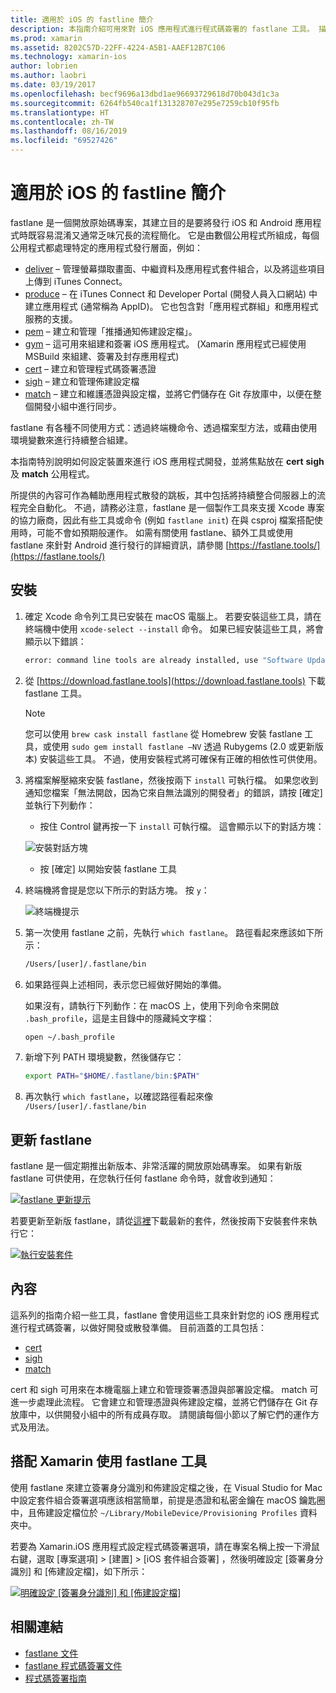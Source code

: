 ```yaml
---
title: 適用於 iOS 的 fastline 簡介
description: 本指南介紹可用來對 iOS 應用程式進行程式碼簽署的 fastlane 工具。 描述如何更新、安裝及使用 fastlane 工具。
ms.prod: xamarin
ms.assetid: 8202C57D-22FF-4224-A5B1-AAEF12B7C106
ms.technology: xamarin-ios
author: lobrien
ms.author: laobri
ms.date: 03/19/2017
ms.openlocfilehash: becf9696a13dbd1ae96693729618d70b043d1c3a
ms.sourcegitcommit: 6264fb540ca1f131328707e295e7259cb10f95fb
ms.translationtype: HT
ms.contentlocale: zh-TW
ms.lasthandoff: 08/16/2019
ms.locfileid: "69527426"
---
```

# <a name="introduction-to-fastlane-for-ios"></a>適用於 iOS 的 fastline 簡介

fastlane 是一個開放原始碼專案，其建立目的是要將發行 iOS 和 Android 應用程式時既容易混淆又通常乏味冗長的流程簡化。 它是由數個公用程式所組成，每個公用程式都處理特定的應用程式發行層面，例如：

- [deliver](https://github.com/fastlane/fastlane/tree/master/deliver#readme) – 管理螢幕擷取畫面、中繼資料及應用程式套件組合，以及將這些項目上傳到 iTunes Connect。
- [produce](https://github.com/fastlane/fastlane/tree/master/produce#readme) – 在 iTunes Connect 和 Developer Portal (開發人員入口網站) 中建立應用程式 (通常稱為 AppID)。 它也包含對「應用程式群組」和應用程式服務的支援。
- [pem](https://github.com/fastlane/fastlane/tree/master/pem#readme) – 建立和管理「推播通知佈建設定檔」。
- [gym](https://github.com/fastlane/fastlane/tree/master/gym#readme) – 這可用來組建和簽署 iOS 應用程式。 (Xamarin 應用程式已經使用 MSBuild 來組建、簽署及封存應用程式)
- [cert](https://github.com/fastlane/fastlane/tree/master/cert#readme) – 建立和管理程式碼簽署憑證 
- [sigh](https://github.com/fastlane/fastlane/tree/master/sigh#readme) – 建立和管理佈建設定檔
- [match](https://github.com/fastlane/fastlane/tree/master/match#readme) – 建立和維護憑證與設定檔，並將它們儲存在 Git 存放庫中，以便在整個開發小組中進行同步。

fastlane 有各種不同使用方式：透過終端機命令、透過檔案型方法，或藉由使用環境變數來進行持續整合組建。 

本指南特別說明如何設定裝置來進行 iOS 應用程式開發，並將焦點放在 **cert** **sigh** 及 **match** 公用程式。 

所提供的內容可作為輔助應用程式散發的跳板，其中包括將持續整合伺服器上的流程完全自動化。 不過，請務必注意，fastlane 是一個製作工具來支援 Xcode 專案的協力廠商，因此有些工具或命令 (例如 `fastlane init`) 在與 csproj 檔案搭配使用時，可能不會如預期般運作。 如需有關使用 fastlane、額外工具或使用 fastlane 來針對 Android 進行發行的詳細資訊，請參閱 [https://fastlane.tools/](https://fastlane.tools/)

<a name="Installation" />

## <a name="installation"></a>安裝

1. 確定 Xcode 命令列工具已安裝在 macOS 電腦上。 若要安裝這些工具，請在終端機中使用 `xcode-select --install` 命令。 如果已經安裝這些工具，將會顯示以下錯誤：

    ```bash
    error: command line tools are already installed, use "Software Update" to install updates
    ```

2. 從 [https://download.fastlane.tools](https://download.fastlane.tools) 下載 fastlane 工具。 

    > [!NOTE]
    > 您可以使用 `brew cask install fastlane` 從 Homebrew 安裝 fastlane 工具，或使用 `sudo gem install fastlane –NV` 透過 Rubygems (2.0 或更新版本) 安裝這些工具。 不過，使用安裝程式將可確保有正確的相依性可供使用。 

3. 將檔案解壓縮來安裝 fastlane，然後按兩下 `install` 可執行檔。 如果您收到通知您檔案「無法開啟，因為它來自無法識別的開發者」的錯誤，請按 [確定] 並執行下列動作：
    - 按住 Control 鍵再按一下 `install` 可執行檔。 這會顯示以下的對話方塊：

     ![](images/fastlane-image12.png "安裝對話方塊")

    - 按 [確定] 以開始安裝 fastlane 工具

4. 終端機將會提是您以下所示的對話方塊。 按 `y`：

   ![](images/fastlane-image13.png "終端機提示")

5. 第一次使用 fastlane 之前，先執行 `which fastlane`。 路徑看起來應該如下所示： 

    ```bash
    /Users/[user]/.fastlane/bin
    ```

6. 如果路徑與上述相同，表示您已經做好開始的準備。

     如果沒有，請執行下列動作：在 macOS 上，使用下列命令來開啟 `.bash_profile`，這是主目錄中的隱藏純文字檔：

    ```bash
    open ~/.bash_profile
    ```

7. 新增下列 PATH 環境變數，然後儲存它： 

    ```bash
    export PATH="$HOME/.fastlane/bin:$PATH"
    ```

8. 再次執行 `which fastlane`，以確認路徑看起來像 `/Users/[user]/.fastlane/bin`


## <a name="updating-fastlane"></a>更新 fastlane

fastlane 是一個定期推出新版本、非常活躍的開放原始碼專案。 如果有新版 fastlane 可供使用，在您執行任何 fastlane 命令時，就會收到通知：

[![](images/fastlane-image0.png "fastlane 更新提示")](images/fastlane-image0.png#lightbox)


若要更新至新版 fastlane，請從[這裡](https://download.fastlane.tools)下載最新的套件，然後按兩下安裝套件來執行它：

[![](images/fastlane-image0a.png "執行安裝套件")](images/fastlane-image0a.png#lightbox)


## <a name="contents"></a>內容

這系列的指南介紹一些工具，fastlane 會使用這些工具來針對您的 iOS 應用程式進行程式碼簽署，以做好開發或散發準備。 目前涵蓋的工具包括：

- [cert](~/ios/deploy-test/provisioning/fastlane/cert.md)
- [sigh](~/ios/deploy-test/provisioning/fastlane/sigh.md)
- [match](~/ios/deploy-test/provisioning/fastlane/match.md)

cert 和 sigh 可用來在本機電腦上建立和管理簽署憑證與部署設定檔。 match 可進一步處理此流程。 它會建立和管理憑證與佈建設定檔，並將它們儲存在 Git 存放庫中，以供開發小組中的所有成員存取。 請閱讀每個小節以了解它們的運作方式及用法。

## <a name="using-fastlane-tools-with-xamarin"></a>搭配 Xamarin 使用 fastlane 工具

使用 fastlane 來建立簽署身分識別和佈建設定檔之後，在 Visual Studio for Mac 中設定套件組合簽署選項應該相當簡單，前提是憑證和私密金鑰在 macOS 鑰匙圈中，且佈建設定檔位於 `~/Library/MobileDevice/Provisioning Profiles` 資料夾中。

若要為 Xamarin.iOS 應用程式設定程式碼簽署選項，請在專案名稱上按一下滑鼠右鍵，選取 [專案選項] > [建置] > [iOS 套件組合簽署]  ，然後明確設定 [簽署身分識別] 和 [佈建設定檔]，如下所示：

[![](images/fastlane-image11.png "明確設定 [簽署身分識別] 和 [佈建設定檔]")](images/fastlane-image11.png#lightbox)

## <a name="related-links"></a>相關連結

- [fastlane 文件](https://fastlane.tools/)
- [fastlane 程式碼簽署文件](https://docs.fastlane.tools/codesigning/getting-started/)
- [程式碼簽署指南](https://codesigning.guide/)

